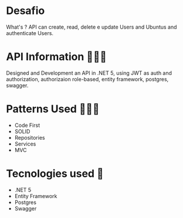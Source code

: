 # Desafio 
What's ? API can create, read, delete e update Users and Ubuntus and authenticate Users.

# API Information 👨🏻‍🔬
Designed and Development an API in .NET 5, using JWT as auth and authorization, authorizaion role-based, entity framework, postgres, swagger.

# Patterns Used 👨🏻‍💻
* Code First
* SOLID
* Repositories
* Services
* MVC 

# Tecnologies used 🧪
* .NET 5
* Entity Framework
* Postgres
* Swagger
